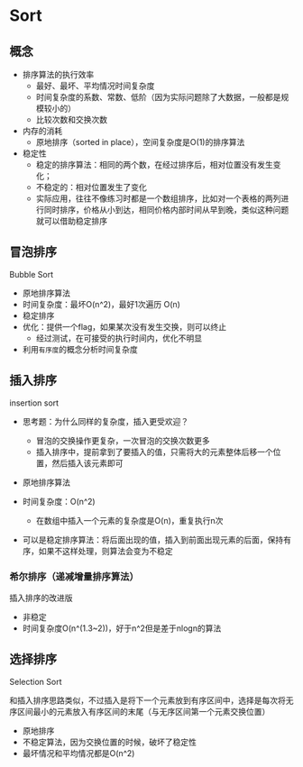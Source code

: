 # Sort

## 概念

- 排序算法的执行效率
  - 最好、最坏、平均情况时间复杂度
  - 时间复杂度的系数、常数、低阶（因为实际问题除了大数据，一般都是规模较小的）
  - 比较次数和交换次数
- 内存的消耗
  - 原地排序（sorted in place），空间复杂度是O(1)的排序算法
- 稳定性
  - 稳定的排序算法：相同的两个数，在经过排序后，相对位置没有发生变化；
  - 不稳定的：相对位置发生了变化
  - 实际应用，往往不像练习时都是一个数组排序，比如对一个表格的两列进行同时排序，价格从小到达，相同价格内部时间从早到晚，类似这种问题就可以借助稳定排序

## 冒泡排序

Bubble Sort

- 原地排序算法
- 时间复杂度：最坏O(n^2)，最好1次遍历 O(n)
- 稳定排序
- 优化：提供一个flag，如果某次没有发生交换，则可以终止
  - 经过测试，在可接受的执行时间内，优化不明显
- 利用`有序度`的概念分析时间复杂度

## 插入排序

insertion sort

- 思考题：为什么同样的复杂度，插入更受欢迎？
  - 冒泡的交换操作更复杂，一次冒泡的交换次数更多
  - 插入排序中，提前拿到了要插入的值，只需将大的元素整体后移一个位置，然后插入该元素即可

- 原地排序算法
- 时间复杂度：O(n^2)
  - 在数组中插入一个元素的复杂度是O(n)，重复执行n次
- 可以是稳定排序算法：将后面出现的值，插入到前面出现元素的后面，保持有序，如果不这样处理，则算法会变为不稳定

### 希尔排序（递减增量排序算法）

插入排序的改进版

- 非稳定
- 时间复杂度O(n^(1.3~2))，好于n^2但是差于nlogn的算法

## 选择排序

Selection Sort

和插入排序思路类似，不过插入是将下一个元素放到有序区间中，选择是每次将无序区间最小的元素放入有序区间的末尾（与无序区间第一个元素交换位置）

- 原地排序
- 不稳定算法，因为交换位置的时候，破坏了稳定性
- 最坏情况和平均情况都是O(n^2)
